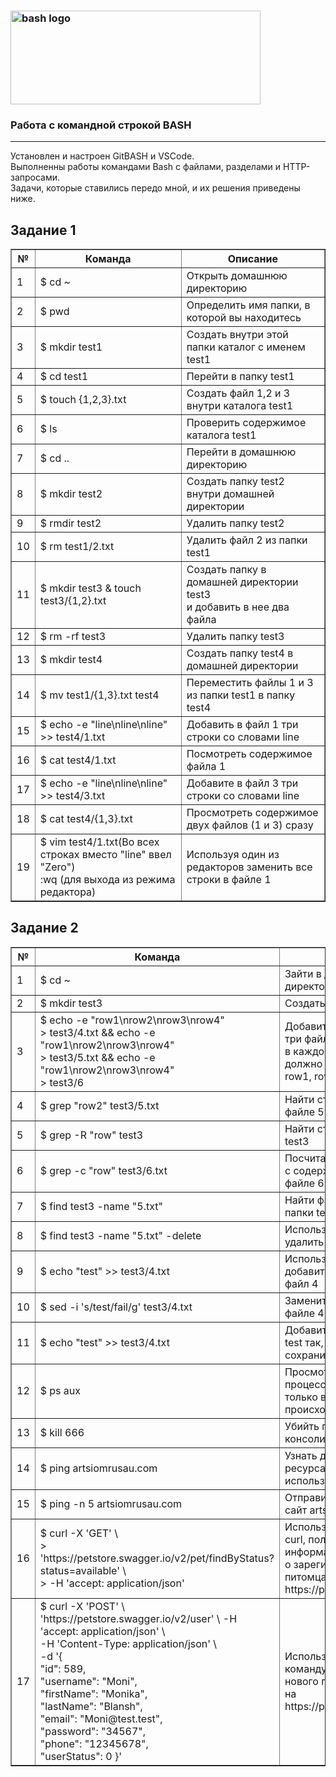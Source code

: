 
### <img src="https://upload.wikimedia.org/wikipedia/commons/thumb/8/82/Gnu-bash-logo.svg/2560px-Gnu-bash-logo.svg.png" title="bash logo" alt="bash logo" width="400" height="150"/> 
### Работа с командной строкой BASH
<hr>
<p>Установлен и настроен GitBASH и VSCode.<br>
Выполненны работы командами Bash с файлами, разделами и HTTP-запросами.<br>
Задачи, которые ставились передо мной, и их решения приведены ниже.</p>



<h2>Задание 1</h2>
<table border="1">
  <tr><th>№</th><th>Команда</th><th>Описание</th></tr>
  <tr><td>1</td><td>$ cd ~</td><td>Открыть домашнюю директорию</td></tr>
  <tr><td>2</td><td>$ pwd</td><td>Определить имя папки, в которой вы находитесь</td></tr>
  <tr><td>3</td><td>$ mkdir test1</td><td>Создать внутри этой папки каталог с именем test1</td></tr>
  <tr><td>4</td><td>$ cd test1</td><td>Перейти в папку test1</td></tr>
  <tr><td>5</td><td>$ touch {1,2,3}.txt</td><td>Создать файл 1,2 и 3 внутри каталога test1</td></tr>
  <tr><td>6</td><td>$ ls</td><td>Проверить содержимое каталога test1</td></tr>
  <tr><td>7</td><td>$ cd ..</td><td>Перейти в домашнюю директорию</td></tr>
  <tr><td>8</td><td>$ mkdir test2</td><td>Создать папку test2 внутри домашней директории</td></tr>
  <tr><td>9</td><td>$ rmdir test2</td><td>Удалить папку test2</td></tr>
  <tr><td>10</td><td>$ rm test1/2.txt</td><td>Удалить файл 2 из папки test1</td></tr>
  <tr><td>11</td><td>$ mkdir test3 & touch test3/{1,2}.txt</td><td>Создать папку в домашней директории test3<br> и добавить в нее два файла</td></tr>
  <tr><td>12</td><td>$ rm -rf test3</td><td>Удалить папку test3</td></tr>
  <tr><td>13</td><td>$ mkdir test4</td><td>Создать папку test4 в домашней директории</td></tr>
  <tr><td>14</td><td>$ mv test1/{1,3}.txt test4</td><td>Переместить файлы 1 и 3 из папки test1 в папку test4</td></tr>
  <tr><td>15</td><td>$ echo -e "line\nline\nline" >> test4/1.txt</td><td>Добавить в файл 1 три строки со словами line</td></tr>
  <tr><td>16</td><td>$ cat test4/1.txt</td><td>Посмотреть содержимое файла 1</td></tr>
  <tr><td>17</td><td>$ echo -e "line\nline\nline" >> test4/3.txt</td><td>Добавите в файл 3 три строки со словами line</td></tr>
  <tr><td>18</td><td>$ cat test4/{1,3}.txt</td><td>Просмотреть содержимое двух файлов (1 и 3) сразу</td></tr>
  <tr><td>19</td><td>$ vim test4/1.txt(Во всех строках вместо "line" ввел "Zero")<br>:wq (для выхода из режима редактора)</td><td>Используя один из редакторов заменить все строки в файле 1</td></tr>
</table>



<h2>Задание 2</h2>
<body>
<table border="1">
  <tr><th>№</th><th>Команда</th><th>Описание</th></tr>
  <tr><td>1</td><td>$ cd ~</td><td>Зайти в домашнюю директорию</td></tr>
  <tr><td>2</td><td>$ mkdir test3</td><td>Создать папку test3</td></tr>
  <tr><td>3</td><td>$ echo -e "row1\nrow2\nrow3\nrow4" <br>
  > test3/4.txt && echo -e "row1\nrow2\nrow3\nrow4" <br>
  > test3/5.txt && echo -e "row1\nrow2\nrow3\nrow4" <br>
  > test3/6</td><td>Добавить в папку test3 три файла 4, 5 и 6,<br> в каждом из которых должно быть по 4 строки row1, row2, row3, row4</td></tr>
  <tr><td>4</td><td>$ grep "row2" test3/5.txt</td><td>Найти строку row2 в файле 5</td></tr>
  <tr><td>5</td><td>$ grep -R "row" test3</td><td>Найти строку row в папке test3</td></tr>
  <tr><td>6</td><td>$ grep -c "row" test3/6.txt</td><td>Посчитать сколько строк с содержимым row в файле 6</td></tr>
  <tr><td>7</td><td>$ find test3 -name "5.txt"</td><td>Найти файл 5 внутри папки test3</td></tr>
  <tr><td>8</td><td>$ find test3 -name "5.txt" -delete</td><td>Используя команду find, удалить файл 5</td></tr>
  <tr><td>9</td><td>$ echo "test" >> test3/4.txt</td><td>Используя команду echo, добавить слово test в файл 4</td></tr>
  <tr><td>10</td><td>$ sed  -i 's/test/fail/g' test3/4.txt</td><td>Заменить слово test в файле 4 на fail</td></tr>
  <tr><td>11</td><td>$ echo  "test" >> test3/4.txt</td><td>Добавить в файл 4 слово test так, чтобы сохранилось содержимое</td></tr>
  <tr><td>12</td><td>$ ps aux</td><td>Просмотреть все процессы для юзеров не <br>только в консоли, которые происходят в системе</td></tr>
  <tr><td>13</td><td>$ kill 666</td><td>Убийть процесс 666 в консоли</td></tr>
  <tr><td>14</td><td>$ ping artsiomrusau.com</td><td>Узнать доступность ресурса artsiomrusau.com, используя ping</td></tr>
  <tr><td>15</td><td>$ ping -n 5 artsiomrusau.com</td><td>Отправить 5 пакетов на сайт artsiomrusau.com</td></tr>
  <tr><td>16</td><td>$  curl -X 'GET' \<br>
	>   'https://petstore.swagger.io/v2/pet/findByStatus?status=available' \<br>
	>   -H 'accept: application/json'</td><td>Используя GET и команду curl, получить информацию<br> о зарегистрированных питомцах на https://petstore.swagger.io/</td></tr>
  <tr><td>17</td><td>$ curl -X 'POST' \
  'https://petstore.swagger.io/v2/user' \
  -H 'accept: application/json' \<br>
  -H 'Content-Type: application/json' \<br>
  -d '{<br>
  "id": 589,<br>
  "username": "Moni",<br>
  "firstName": "Monika",<br>
  "lastName": "Blansh",<br>
  "email": "Moni@test.test",<br>
  "password": "34567",<br>
  "phone": "12345678",<br>
  "userStatus": 0
}'</td><td>Используя POST и команду curl, создать нового пользователя<br> на https://petstore.swagger.io/</td></tr>
  </table>